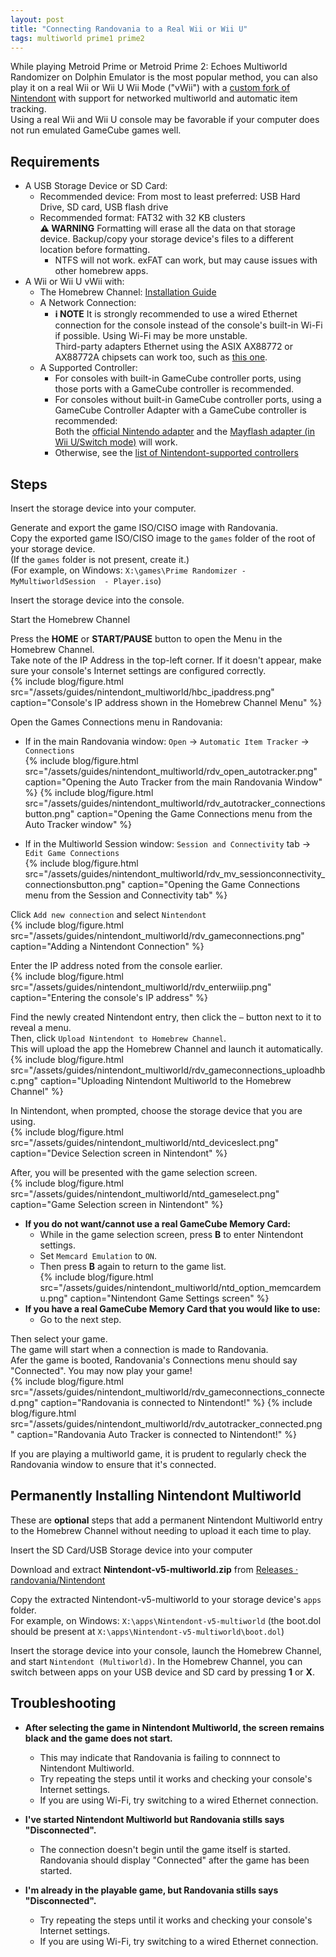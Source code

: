 ```yaml
---
layout: post
title: "Connecting Randovania to a Real Wii or Wii U"
tags: multiworld prime1 prime2
---
```


While playing Metroid Prime or Metroid Prime 2: Echoes Multiworld Randomizer on Dolphin Emulator is the most popular method, you can also play it on a real Wii or Wii U Wii Mode ("vWii") with a [custom fork of Nintendont](https://github.com/randovania/Nintendont/) with support for networked multiworld and automatic item tracking.  
Using a real Wii and Wii U console may be favorable if your computer does not run emulated GameCube games well.  
  
## Requirements  

* A USB Storage Device or SD Card:  
  * Recommended device: From most to least preferred: USB Hard Drive, SD card, USB flash drive  
  * Recommended format: FAT32 with 32 KB clusters  
    **⚠️ WARNING** Formatting will erase all the data on that storage device. Backup/copy your storage device's files to a different location before formatting.  
    * NTFS will not work. exFAT can work, but may cause issues with other homebrew apps.   
* A Wii or Wii U vWii with:  
  * The Homebrew Channel: [Installation Guide](https://wii.hacks.guide/get-started)    
  * A Network Connection:  
    * **ℹ️ NOTE** It is strongly recommended to use a wired Ethernet connection for the console instead of the console's built-in Wi-Fi if possible. Using Wi-Fi may be more unstable.  
      Third-party adapters Ethernet using the ASIX AX88772 or AX88772A chipsets can work too, such as [this one](https://www.amazon.com/gp/product/B00MYT47EA/).   
  * A Supported Controller:  
    * For consoles with built-in GameCube controller ports, using those ports with a GameCube controller is recommended.  
    * For consoles without built-in GameCube controller ports, using a GameCube Controller Adapter with a GameCube controller is recommended:  
      Both the [official Nintendo adapter](https://smashbros.nintendo.com/buy/accessories/) and the [Mayflash adapter (in Wii U/Switch mode)](https://www.mayflash.com/product/W012.html) will work.  
    * Otherwise, see the [list of Nintendont-supported controllers](https://gbatemp.net/threads/nintendont.349258/#Controllers)  
  
## Steps  
  
Insert the storage device into your computer.  
 
Generate and export the game ISO/CISO image with Randovania.  
Copy the exported game ISO/CISO image to the `games` folder of the root of your storage device.  
(If the `games` folder is not present, create it.)  
(For example, on Windows: `X:\games\Prime Randomizer - MyMultiworldSession  - Player.iso`)  
 
Insert the storage device into the console.  
 
Start the Homebrew Channel  
 
Press the **HOME** or **START/PAUSE** button to open the Menu in the Homebrew Channel.  
Take note of the IP Address in the top-left corner. If it doesn't appear, make sure your console's Internet settings are configured correctly.  
{% include blog/figure.html src="/assets/guides/nintendont_multiworld/hbc_ipaddress.png" caption="Console's IP address shown in the Homebrew Channel Menu" %}
 
Open the Games Connections menu in Randovania:  
* If in the main Randovania window: `Open` -> `Automatic Item Tracker` -> `Connections`  
  {% include blog/figure.html src="/assets/guides/nintendont_multiworld/rdv_open_autotracker.png" caption="Opening the Auto Tracker from the main Randovania Window" %}
  {% include blog/figure.html src="/assets/guides/nintendont_multiworld/rdv_autotracker_connectionsbutton.png" caption="Opening the Game Connections menu from the Auto Tracker window" %}
   
* If in the Multiworld Session window: `Session and Connectivity` tab -> `Edit Game Connections`  
  {% include blog/figure.html src="/assets/guides/nintendont_multiworld/rdv_mv_sessionconnectivity_connectionsbutton.png" caption="Opening the Game Connections menu from the Session and Connectivity tab" %}
   
Click `Add new connection` and select `Nintendont`  
{% include blog/figure.html src="/assets/guides/nintendont_multiworld/rdv_gameconnections.png" caption="Adding a Nintendont Connection" %}
 
Enter the IP address noted from the console earlier.  
{% include blog/figure.html src="/assets/guides/nintendont_multiworld/rdv_enterwiiip.png" caption="Entering the console's IP address" %}

Find the newly created Nintendont entry, then click the `⋯` button next to it to reveal a menu.  
Then, click `Upload Nintendont to Homebrew Channel`.  
This will upload the app the Homebrew Channel and launch it automatically.  
{% include blog/figure.html src="/assets/guides/nintendont_multiworld/rdv_gameconnections_uploadhbc.png" caption="Uploading Nintendont Multiworld to the Homebrew Channel" %}

In Nintendont, when prompted, choose the storage device that you are using.  
{% include blog/figure.html src="/assets/guides/nintendont_multiworld/ntd_deviceslect.png" caption="Device Selection screen in Nintendont" %}

After, you will be presented with the game selection screen.  
{% include blog/figure.html src="/assets/guides/nintendont_multiworld/ntd_gameselect.png" caption="Game Selection screen in Nintendont" %}
* **If you do not want/cannot use a real GameCube Memory Card:**  
   * While in the game selection screen, press **B** to enter Nintendont settings.  
   * Set `Memcard Emulation` to `ON`.  
   * Then press **B** again to return to the game list.  
   {% include blog/figure.html src="/assets/guides/nintendont_multiworld/ntd_option_memcardemu.png" caption="Nintendont Game Settings screen" %}
* **If you have a real GameCube Memory Card that you would like to use:**  
   * Go to the next step.   

Then select your game.  
The game will start when a connection is made to Randovania.  
Afer the game is booted, Randovania's Connections menu should say "Connected". You may now play your game!  
{% include blog/figure.html src="/assets/guides/nintendont_multiworld/rdv_gameconnections_connected.png" caption="Randovania is connected to Nintendont!" %}
{% include blog/figure.html src="/assets/guides/nintendont_multiworld/rdv_autotracker_connected.png" caption="Randovania Auto Tracker is connected to Nintendont!" %}

If you are playing a multiworld game, it is prudent to regularly check the Randovania window to ensure that it's connected.  
  
## Permanently Installing Nintendont Multiworld  
  
These are **optional** steps that add a permanent Nintendont Multiworld entry to the Homebrew Channel without needing to upload it each time to play.  

Insert the SD Card/USB Storage device into your computer  

Download and extract **Nintendont-v5-multiworld.zip** from [Releases · randovania/Nintendont](https://github.com/randovania/Nintendont/releases)  

Copy the extracted Nintendont-v5-multiworld to your storage device's `apps` folder.  
For example, on Windows: `X:\apps\Nintendont-v5-multiworld` (the boot.dol should be present at `X:\apps\Nintendont-v5-multiworld\boot.dol`) 

Insert the storage device into your console, launch the Homebrew Channel, and start `Nintendont (Multiworld)`.
In the Homebrew Channel, you can switch between apps on your USB device and SD card by pressing **1** or **X**.

## Troubleshooting  
  
* **After selecting the game in Nintendont Multiworld, the screen remains black and the game does not start.**  
  * This may indicate that Randovania is failing to connnect to Nintendont Multiworld.  
  * Try repeating the steps until it works and checking your console's Internet settings.  
  * If you are using Wi-Fi, try switching to a wired Ethernet connection.  

* **I've started Nintendont Multiworld but Randovania stills says "Disconnected".**  
  * The connection doesn't begin until the game itself is started. Randovania should display "Connected" after the game has been started.  

* **I'm already in the playable game, but Randovania stills says "Disconnected".**  
  * Try repeating the steps until it works and checking your console's Internet settings.
  * If you are using Wi-Fi, try switching to a wired Ethernet connection.  
